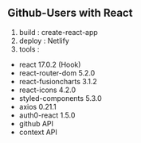 ## Github-Users with React

1. build : create-react-app
2. deploy : Netlify
3. tools :

- react 17.0.2 (Hook)
- react-router-dom 5.2.0
- react-fusioncharts 3.1.2
- react-icons 4.2.0
- styled-components 5.3.0
- axios 0.21.1
- auth0-react 1.5.0
- github API
- context API
